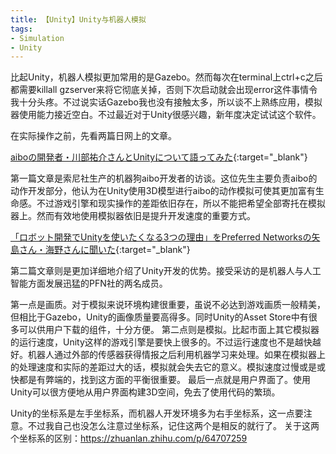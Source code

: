 ```yaml
---
title: 【Unity】Unity与机器人模拟
tags: 
- Simulation
- Unity
---
```


比起Unity，机器人模拟更加常用的是Gazebo。然而每次在terminal上ctrl+c之后都需要killall gzserver来将它彻底关掉，否则下次启动就会出现error这件事情令我十分头疼。不过说实话Gazebo我也没有接触太多，所以谈不上熟练应用，模拟器使用能力接近空白。不过最近对于Unity很感兴趣，新年度决定试试这个软件。

在实际操作之前，先看两篇日网上的文章。

[aiboの開発者・川部祐介さんとUnityについて語ってみた](https://note.com/unityjapan/n/nf9ca97d3d472){:target="_blank"}

第一篇文章是索尼社生产的机器狗aibo开发者的访谈。这位先生主要负责aibo的动作开发部分，他认为在Unity使用3D模型进行aibo的动作模拟可使其更加富有生命感。不过游戏引擎和现实操作的差距依旧存在，所以不能把希望全部寄托在模拟器上。然而有效地使用模拟器依旧是提升开发速度的重要方式。

[「ロボット開発でUnityを使いたくなる3つの理由」をPreferred Networksの矢島さん・海野さんに聞いた](https://note.com/unityjapan/n/n1d3f0bc6f8fa){:target="_blank"}

第二篇文章则是更加详细地介绍了Unity开发的优势。接受采访的是机器人与人工智能方面发展迅猛的PFN社的两名成员。

第一点是画质。对于模拟来说环境构建很重要，虽说不必达到游戏画质一般精美，但相比于Gazebo，Unity的画像质量要高得多。同时Unity的Asset Store中有很多可以供用户下载的组件，十分方便。
第二点则是模拟。比起市面上其它模拟器的运行速度，Unity这样的游戏引擎是要快上很多的。不过运行速度也不是越快越好。机器人通过外部的传感器获得情报之后利用机器学习来处理。如果在模拟器上的处理速度和实际的差距过大的话，模拟就会失去它的意义。模拟速度过慢或是或快都是有弊端的，找到这方面的平衡很重要。
最后一点就是用户界面了。使用Unity可以很方便地从用户界面构建3D空间，免去了使用代码的繁琐。

Unity的坐标系是左手坐标系，而机器人开发环境多为右手坐标系，这一点要注意。不过我自己也没怎么注意过坐标系，记住这两个是相反的就行了。
关于这两个坐标系的区别：https://zhuanlan.zhihu.com/p/64707259
